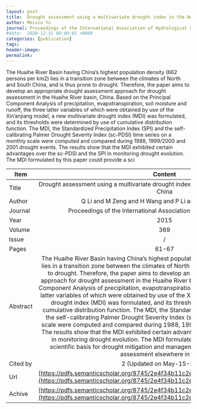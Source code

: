 ```yaml
---
layout: post
title:  Drought assessment using a multivariate drought index in the Huaihe River basin of Eastern China
author: Meixiu Yu
journal: Proceedings of the International Association of Hydrological Sciences
#date:  2020-12-31 00:00:01 +0000
categories: [publication]
tags: 
header-image: 
permalink: 
---
```

The Huaihe River Basin having China’s highest population density (662 persons per km2) lies in a transition zone between the climates of North and South China, and is thus prone to drought. Therefore, the paper aims to develop an appropriate drought assessment approach for drought assessment in the Huaihe River basin, China. Based on the Principal Component Analysis of precipitation, evapotranspiration, soil moisture and runoff, the three latter variables of which were obtained by use of the Xin’anjiang model, a new multivariate drought index (MDI) was formulated, and its thresholds were determined by use of cumulative distribution function. The MDI, the Standardized Precipitation Index (SPI) and the self-calibrating Palmer Drought Severity Index (sc-PDSI) time series on a monthly scale were computed and compared during 1988, 1999/2000 and 2001 drought events. The results show that the MDI exhibited certain advantages over the sc-PDSI and the SPI in monitoring drought evolution. The MDI formulated by this paper could provide a sci
<!--the above is the excerpt-->
<!--more-->
<!--the following is the text-->


| Item           | Content    |
| ---------------|:-----------:|
| Title          | Drought assessment using a multivariate drought index in the Huaihe River basin of Eastern China     |
| Author         | Q Li and M Zeng and H Wang and P Li and K Wang and M Yu    |
| Journal        | Proceedings of the International Association of Hydrological Sciences   |
| Year           | 2015      |
| Volume         | 369	   |
| Issue          | /	   |
| Pages          | 61-67	   |
| Abstract       | The Huaihe River Basin having China’s highest population density (662 persons per km2) lies in a transition zone between the climates of North and South China, and is thus prone to drought. Therefore, the paper aims to develop an appropriate drought assessment approach for drought assessment in the Huaihe River basin, China. Based on the Principal Component Analysis of precipitation, evapotranspiration, soil moisture and runoff, the three latter variables of which were obtained by use of the Xin’anjiang model, a new multivariate drought index (MDI) was formulated, and its thresholds were determined by use of cumulative distribution function. The MDI, the Standardized Precipitation Index (SPI) and the self-calibrating Palmer Drought Severity Index (sc-PDSI) time series on a monthly scale were computed and compared during 1988, 1999/2000 and 2001 drought events. The results show that the MDI exhibited certain advantages over the sc-PDSI and the SPI in monitoring drought evolution. The MDI formulated by this paper could provide a scientific basis for drought mitigation and management, and references for drought assessment elsewhere in China.	 |
| Cited by			 | 2 (Updated on May-15-2020)   |
| Url  					 | [https://pdfs.semanticscholar.org/8745/2e4f34b11c2ef34a7fe0f6dd070735168651.pdf](https://pdfs.semanticscholar.org/8745/2e4f34b11c2ef34a7fe0f6dd070735168651.pdf)		   |
| Achive 	       | [https://pdfs.semanticscholar.org/8745/2e4f34b11c2ef34a7fe0f6dd070735168651.pdf](https://pdfs.semanticscholar.org/8745/2e4f34b11c2ef34a7fe0f6dd070735168651.pdf)		 |

